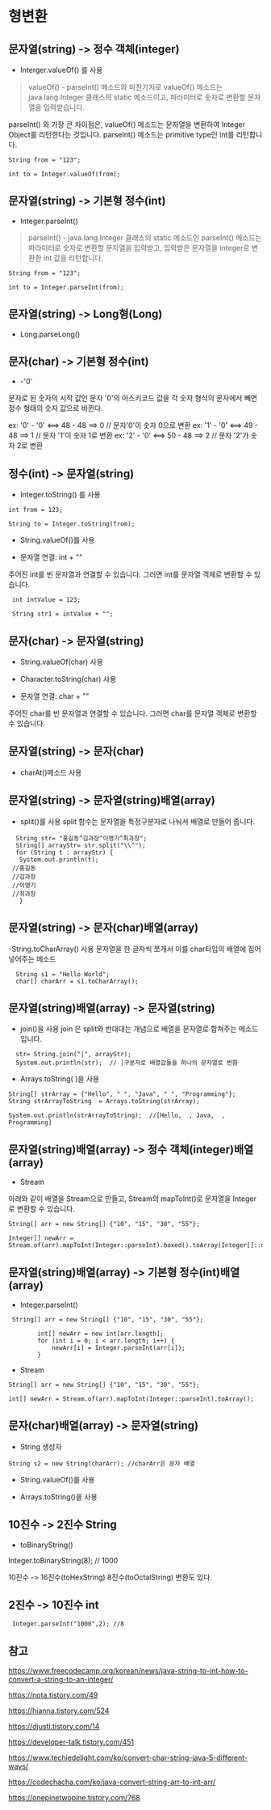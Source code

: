 # 형변환

## 문자열(string) -> 정수 객체(integer)

- Interger.valueOf() 를 사용

>  valueOf() - parseInt() 메소드와 마찬가지로 
valueOf() 메소드는 java.lang.Integer 클래스의 static 메소드이고,
파라미터로 숫자로 변환할 문자열을 입력받습니다.

parseInt() 와 가장 큰 차이점은,
valueOf() 메소드는 문자열을 변환하여 Integer Object를 리턴한다는 것입니다.
parseInt() 메소드는 primitive type인 int를 리턴합니다.

```
String from = "123";

int to = Integer.valueOf(from);
```

## 문자열(string) -> 기본형 정수(int)

- Integer.parseInt()

>  parseInt() - java.lang.Integer 클래스의 static 메소드인 parseInt() 메소드는
파라미터로 숫자로 변환할 문자열을 입력받고,
입력받은 문자열을 integer로 변환한 int 값을 리턴합니다.

```
String from = "123";

int to = Integer.parseInt(from);
```

## 문자열(string) -> Long형(Long)

- Long.parseLong()

## 문자(char) -> 기본형 정수(int)

- -'0'

문자로 된 숫자의 시작 값인 문자 '0'의 아스키코드 값을 각 숫자 형식의 문자에서 빼면 정수 형태의 숫자 값으로 바뀐다.

ex: '0' - '0' <==> 48 - 48 ==> 0 // 문자'0'이 숫자 0으로 변환
ex: '1' - '0' <==> 49 - 48 ==> 1 // 문자 '1'이 숫자 1로 변환
ex: '2' - '0' <==> 50 - 48 ==> 2 // 문자 '2'가 숫자 2로 변환

## 정수(int) -> 문자열(string)

- Integer.toString() 를 사용

```
int from = 123;

String to = Integer.toString(from);
```

- String.valueOf()를 사용

- 문자열 연결: int + "" 

주어진 int를 빈 문자열과 연결할 수 있습니다. 그러면 int를 문자열 객체로 변환할 수 있습니다.

```
 int intValue = 123;
 
 String str1 = intValue + "";
```

## 문자(char) -> 문자열(string)

- String.valueOf(char) 사용

- Character.toString(char) 사용

- 문자열 연결: char + "" 

주어진 char를 빈 문자열과 연결할 수 있습니다. 그러면 char를 문자열 객체로 변환할 수 있습니다.

## 문자열(string) -> 문자(char)

- charAt()메소드 사용

## 문자열(string) -> 문자열(string)배열(array)

- split()를 사용
split 함수는 문자열을 특정구분자로 나눠서 배열로 만들어 줍니다.

```
  String str= "홍길동^김과장^이명기^최과장";
  String[] arrayStr= str.split("\\^");
  for (String t : arrayStr) {
   System.out.println(t);
 //홍길동
 //김과장
 //이명기
 //최과장
   }
```

## 문자열(string) -> 문자(char)배열(array)

-String.toCharArray() 사용
문자열을 한 글자씩 쪼개서 이를 char타입의 배열에 집어넣어주는 메소드
```
  String s1 = "Hello World";
  char[] charArr = s1.toCharArray();
```


## 문자열(string)배열(array) -> 문자열(string)

- join()을 사용
join 은 split와 반대대는 개념으로 배열을 문자열로 합쳐주는 메소드입니다.

```
  str= String.join("|", arrayStr);
  System.out.println(str);  // |구분자로 배열값들을 하나의 문자열로 변환
```

- Arrays.toString( )을 사용
```
String[] strArray = {"Hello", " ", "Java", " ", "Programming"};
String strArrayToString  = Arrays.toString(strArray);

System.out.println(strArrayToString);  //[Hello,  , Java,  , Programming]
```

## 문자열(string)배열(array) -> 정수 객체(integer)배열(array)

- Stream

아래와 같이 배열을 Stream으로 만들고, Stream의 mapToInt()로 문자열을 Integer로 변환할 수 있습니다.

```
String[] arr = new String[] {"10", "15", "30", "55"};

Integer[] newArr = Stream.of(arr).mapToInt(Integer::parseInt).boxed().toArray(Integer[]::new);
```

## 문자열(string)배열(array) -> 기본형 정수(int)배열(array)

- Integer.parseInt()

```
 String[] arr = new String[] {"10", "15", "30", "55"};

        int[] newArr = new int[arr.length];
        for (int i = 0; i < arr.length; i++) {
            newArr[i] = Integer.parseInt(arr[i]);
        }
```

- Stream

```
String[] arr = new String[] {"10", "15", "30", "55"};

int[] newArr = Stream.of(arr).mapToInt(Integer::parseInt).toArray();
```

## 문자(char)배열(array) -> 문자열(string)

- String 생성자
 ```
 String s2 = new String(charArr); //charArr은 문자 배열
 ```
- String.valueOf()를 사용

- Arrays.toString()을 사용

## 10진수 -> 2진수 String

- toBinaryString()

Integer.toBinaryString(8); // 1000

10진수 -> 16진수(toHexString) 8진수(toOctalString) 변환도 있다.

## 2진수 -> 10진수 int

```
 Integer.parseInt("1000",2); //8
```

## 참고

<https://www.freecodecamp.org/korean/news/java-string-to-int-how-to-convert-a-string-to-an-integer/>

<https://nota.tistory.com/49>

<https://hianna.tistory.com/524>

<https://djusti.tistory.com/14>

<https://developer-talk.tistory.com/451>

<https://www.techiedelight.com/ko/convert-char-string-java-5-different-ways/>

<https://codechacha.com/ko/java-convert-string-arr-to-int-arr/>

<https://onepinetwopine.tistory.com/768>
